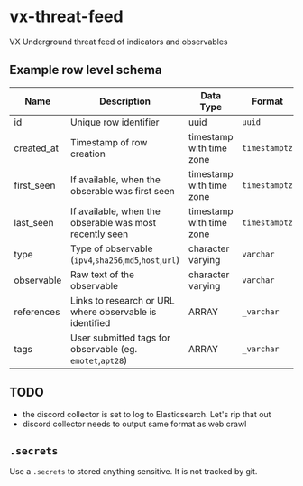 # vx-threat-feed
VX Underground threat feed of indicators and observables

## Example row level schema
|Name|Description|Data Type|Format|
|---|---|---|---|
id|Unique row identifier|uuid|`uuid`
created_at|Timestamp of row creation|timestamp with time zone|`timestamptz`
first_seen|If available, when the obserable was first seen|timestamp with time zone|`timestamptz`
last_seen|If available, when the obserable was most recently seen|timestamp with time zone|`timestamptz`
type|Type of observable (`ipv4`,`sha256`,`md5`,`host`,`url`)|character varying|`varchar`
observable|Raw text of the observable|character varying|`varchar	`
references|Links to research or URL where observable is identified|ARRAY|`_varchar`	
tags|User submitted tags for observable (eg. `emotet`,`apt28`)|ARRAY|`_varchar`

## TODO
* the discord collector is set to log to Elasticsearch. Let's rip that out
* discord collector needs to output same format as web crawl

## `.secrets`
Use a `.secrets` to stored anything sensitive. It is not tracked by git.